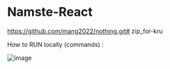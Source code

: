 # Namste-React
https://github.com/mang2022/nothing.git# zip_for-kru

How to RUN locally (commands) : 

![image](https://github.com/ChintuMangukiya/Be_Foodyy/assets/161478865/ed3f6d96-f9a2-4256-8e71-b8f853d90ae8)

